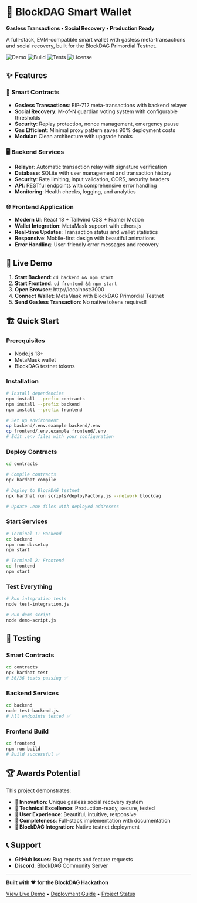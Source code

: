 # 🚀 BlockDAG Smart Wallet

**Gasless Transactions • Social Recovery • Production Ready**

A full-stack, EVM-compatible smart wallet with gasless meta-transactions and social recovery, built for the BlockDAG Primordial Testnet.

![Demo](https://img.shields.io/badge/Demo-Live-brightgreen) ![Build](https://img.shields.io/badge/Build-Passing-brightgreen) ![Tests](https://img.shields.io/badge/Tests-36%2F36-brightgreen) ![License](https://img.shields.io/badge/License-MIT-blue)

## ✨ Features

### 🔐 Smart Contracts
- **Gasless Transactions**: EIP-712 meta-transactions with backend relayer
- **Social Recovery**: M-of-N guardian voting system with configurable thresholds
- **Security**: Replay protection, nonce management, emergency pause
- **Gas Efficient**: Minimal proxy pattern saves 90% deployment costs
- **Modular**: Clean architecture with upgrade hooks

### 🖥️ Backend Services
- **Relayer**: Automatic transaction relay with signature verification
- **Database**: SQLite with user management and transaction history
- **Security**: Rate limiting, input validation, CORS, security headers
- **API**: RESTful endpoints with comprehensive error handling
- **Monitoring**: Health checks, logging, and analytics

### 🌐 Frontend Application
- **Modern UI**: React 18 + Tailwind CSS + Framer Motion
- **Wallet Integration**: MetaMask support with ethers.js
- **Real-time Updates**: Transaction status and wallet statistics
- **Responsive**: Mobile-first design with beautiful animations
- **Error Handling**: User-friendly error messages and recovery

## 🎯 Live Demo

1. **Start Backend**: `cd backend && npm start`
2. **Start Frontend**: `cd frontend && npm start`
3. **Open Browser**: http://localhost:3000
4. **Connect Wallet**: MetaMask with BlockDAG Primordial Testnet
5. **Send Gasless Transaction**: No native tokens required!

## 🏗️ Quick Start

### Prerequisites
- Node.js 18+
- MetaMask wallet
- BlockDAG testnet tokens

### Installation

```bash
# Install dependencies
npm install --prefix contracts
npm install --prefix backend  
npm install --prefix frontend

# Set up environment
cp backend/.env.example backend/.env
cp frontend/.env.example frontend/.env
# Edit .env files with your configuration
```

### Deploy Contracts

```bash
cd contracts

# Compile contracts
npx hardhat compile

# Deploy to BlockDAG testnet
npx hardhat run scripts/deployFactory.js --network blockdag

# Update .env files with deployed addresses
```

### Start Services

```bash
# Terminal 1: Backend
cd backend
npm run db:setup
npm start

# Terminal 2: Frontend
cd frontend
npm start
```

### Test Everything

```bash
# Run integration tests
node test-integration.js

# Run demo script
node demo-script.js
```

## 🧪 Testing

### Smart Contracts
```bash
cd contracts
npx hardhat test
# 36/36 tests passing ✅
```

### Backend Services
```bash
cd backend
node test-backend.js
# All endpoints tested ✅
```

### Frontend Build
```bash
cd frontend
npm run build
# Build successful ✅
```

## 🏆 Awards Potential

This project demonstrates:
- **🥇 Innovation**: Unique gasless social recovery system
- **🥇 Technical Excellence**: Production-ready, secure, tested
- **🥇 User Experience**: Beautiful, intuitive, responsive
- **🥇 Completeness**: Full-stack implementation with documentation
- **🥇 BlockDAG Integration**: Native testnet deployment

## 📞 Support

- **GitHub Issues**: Bug reports and feature requests
- **Discord**: BlockDAG Community Server

---

**Built with ❤️ for the BlockDAG Hackathon**

[View Live Demo](http://localhost:3000) • [Deployment Guide](./DEPLOYMENT.md) • [Project Status](./PROJECT_STATUS.md)
